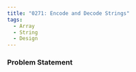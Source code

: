 ```yaml
---
title: "0271: Encode and Decode Strings"
tags:
  - Array
  - String
  - Design
---
```

### Problem Statement

